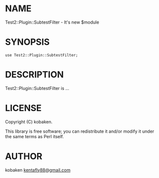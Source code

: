 
# NAME

Test2::Plugin::SubtestFilter - It's new $module

# SYNOPSIS

    use Test2::Plugin::SubtestFilter;

# DESCRIPTION

Test2::Plugin::SubtestFilter is ...

# LICENSE

Copyright (C) kobaken.

This library is free software; you can redistribute it and/or modify
it under the same terms as Perl itself.

# AUTHOR

kobaken <kentafly88@gmail.com>
